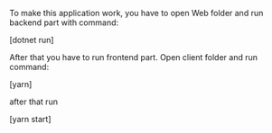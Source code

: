 To make this application work, you have to open Web folder and run backend part with command:

[dotnet run]

After that you have to run frontend part. Open client folder and run command:

[yarn]

after that run

[yarn start]